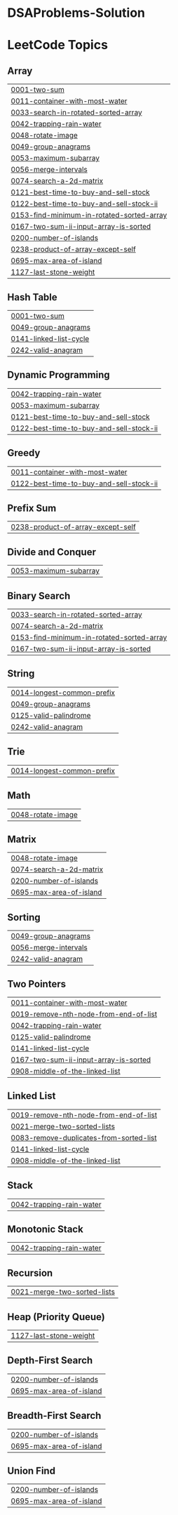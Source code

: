 # DSAProblems-Solution
<!---LeetCode Topics Start-->
# LeetCode Topics
## Array
|  |
| ------- |
| [0001-two-sum](https://github.com/satyamtiwari1004/DSAProblems-Solution/tree/master/0001-two-sum) |
| [0011-container-with-most-water](https://github.com/satyamtiwari1004/DSAProblems-Solution/tree/master/0011-container-with-most-water) |
| [0033-search-in-rotated-sorted-array](https://github.com/satyamtiwari1004/DSAProblems-Solution/tree/master/0033-search-in-rotated-sorted-array) |
| [0042-trapping-rain-water](https://github.com/satyamtiwari1004/DSAProblems-Solution/tree/master/0042-trapping-rain-water) |
| [0048-rotate-image](https://github.com/satyamtiwari1004/DSAProblems-Solution/tree/master/0048-rotate-image) |
| [0049-group-anagrams](https://github.com/satyamtiwari1004/DSAProblems-Solution/tree/master/0049-group-anagrams) |
| [0053-maximum-subarray](https://github.com/satyamtiwari1004/DSAProblems-Solution/tree/master/0053-maximum-subarray) |
| [0056-merge-intervals](https://github.com/satyamtiwari1004/DSAProblems-Solution/tree/master/0056-merge-intervals) |
| [0074-search-a-2d-matrix](https://github.com/satyamtiwari1004/DSAProblems-Solution/tree/master/0074-search-a-2d-matrix) |
| [0121-best-time-to-buy-and-sell-stock](https://github.com/satyamtiwari1004/DSAProblems-Solution/tree/master/0121-best-time-to-buy-and-sell-stock) |
| [0122-best-time-to-buy-and-sell-stock-ii](https://github.com/satyamtiwari1004/DSAProblems-Solution/tree/master/0122-best-time-to-buy-and-sell-stock-ii) |
| [0153-find-minimum-in-rotated-sorted-array](https://github.com/satyamtiwari1004/DSAProblems-Solution/tree/master/0153-find-minimum-in-rotated-sorted-array) |
| [0167-two-sum-ii-input-array-is-sorted](https://github.com/satyamtiwari1004/DSAProblems-Solution/tree/master/0167-two-sum-ii-input-array-is-sorted) |
| [0200-number-of-islands](https://github.com/satyamtiwari1004/DSAProblems-Solution/tree/master/0200-number-of-islands) |
| [0238-product-of-array-except-self](https://github.com/satyamtiwari1004/DSAProblems-Solution/tree/master/0238-product-of-array-except-self) |
| [0695-max-area-of-island](https://github.com/satyamtiwari1004/DSAProblems-Solution/tree/master/0695-max-area-of-island) |
| [1127-last-stone-weight](https://github.com/satyamtiwari1004/DSAProblems-Solution/tree/master/1127-last-stone-weight) |
## Hash Table
|  |
| ------- |
| [0001-two-sum](https://github.com/satyamtiwari1004/DSAProblems-Solution/tree/master/0001-two-sum) |
| [0049-group-anagrams](https://github.com/satyamtiwari1004/DSAProblems-Solution/tree/master/0049-group-anagrams) |
| [0141-linked-list-cycle](https://github.com/satyamtiwari1004/DSAProblems-Solution/tree/master/0141-linked-list-cycle) |
| [0242-valid-anagram](https://github.com/satyamtiwari1004/DSAProblems-Solution/tree/master/0242-valid-anagram) |
## Dynamic Programming
|  |
| ------- |
| [0042-trapping-rain-water](https://github.com/satyamtiwari1004/DSAProblems-Solution/tree/master/0042-trapping-rain-water) |
| [0053-maximum-subarray](https://github.com/satyamtiwari1004/DSAProblems-Solution/tree/master/0053-maximum-subarray) |
| [0121-best-time-to-buy-and-sell-stock](https://github.com/satyamtiwari1004/DSAProblems-Solution/tree/master/0121-best-time-to-buy-and-sell-stock) |
| [0122-best-time-to-buy-and-sell-stock-ii](https://github.com/satyamtiwari1004/DSAProblems-Solution/tree/master/0122-best-time-to-buy-and-sell-stock-ii) |
## Greedy
|  |
| ------- |
| [0011-container-with-most-water](https://github.com/satyamtiwari1004/DSAProblems-Solution/tree/master/0011-container-with-most-water) |
| [0122-best-time-to-buy-and-sell-stock-ii](https://github.com/satyamtiwari1004/DSAProblems-Solution/tree/master/0122-best-time-to-buy-and-sell-stock-ii) |
## Prefix Sum
|  |
| ------- |
| [0238-product-of-array-except-self](https://github.com/satyamtiwari1004/DSAProblems-Solution/tree/master/0238-product-of-array-except-self) |
## Divide and Conquer
|  |
| ------- |
| [0053-maximum-subarray](https://github.com/satyamtiwari1004/DSAProblems-Solution/tree/master/0053-maximum-subarray) |
## Binary Search
|  |
| ------- |
| [0033-search-in-rotated-sorted-array](https://github.com/satyamtiwari1004/DSAProblems-Solution/tree/master/0033-search-in-rotated-sorted-array) |
| [0074-search-a-2d-matrix](https://github.com/satyamtiwari1004/DSAProblems-Solution/tree/master/0074-search-a-2d-matrix) |
| [0153-find-minimum-in-rotated-sorted-array](https://github.com/satyamtiwari1004/DSAProblems-Solution/tree/master/0153-find-minimum-in-rotated-sorted-array) |
| [0167-two-sum-ii-input-array-is-sorted](https://github.com/satyamtiwari1004/DSAProblems-Solution/tree/master/0167-two-sum-ii-input-array-is-sorted) |
## String
|  |
| ------- |
| [0014-longest-common-prefix](https://github.com/satyamtiwari1004/DSAProblems-Solution/tree/master/0014-longest-common-prefix) |
| [0049-group-anagrams](https://github.com/satyamtiwari1004/DSAProblems-Solution/tree/master/0049-group-anagrams) |
| [0125-valid-palindrome](https://github.com/satyamtiwari1004/DSAProblems-Solution/tree/master/0125-valid-palindrome) |
| [0242-valid-anagram](https://github.com/satyamtiwari1004/DSAProblems-Solution/tree/master/0242-valid-anagram) |
## Trie
|  |
| ------- |
| [0014-longest-common-prefix](https://github.com/satyamtiwari1004/DSAProblems-Solution/tree/master/0014-longest-common-prefix) |
## Math
|  |
| ------- |
| [0048-rotate-image](https://github.com/satyamtiwari1004/DSAProblems-Solution/tree/master/0048-rotate-image) |
## Matrix
|  |
| ------- |
| [0048-rotate-image](https://github.com/satyamtiwari1004/DSAProblems-Solution/tree/master/0048-rotate-image) |
| [0074-search-a-2d-matrix](https://github.com/satyamtiwari1004/DSAProblems-Solution/tree/master/0074-search-a-2d-matrix) |
| [0200-number-of-islands](https://github.com/satyamtiwari1004/DSAProblems-Solution/tree/master/0200-number-of-islands) |
| [0695-max-area-of-island](https://github.com/satyamtiwari1004/DSAProblems-Solution/tree/master/0695-max-area-of-island) |
## Sorting
|  |
| ------- |
| [0049-group-anagrams](https://github.com/satyamtiwari1004/DSAProblems-Solution/tree/master/0049-group-anagrams) |
| [0056-merge-intervals](https://github.com/satyamtiwari1004/DSAProblems-Solution/tree/master/0056-merge-intervals) |
| [0242-valid-anagram](https://github.com/satyamtiwari1004/DSAProblems-Solution/tree/master/0242-valid-anagram) |
## Two Pointers
|  |
| ------- |
| [0011-container-with-most-water](https://github.com/satyamtiwari1004/DSAProblems-Solution/tree/master/0011-container-with-most-water) |
| [0019-remove-nth-node-from-end-of-list](https://github.com/satyamtiwari1004/DSAProblems-Solution/tree/master/0019-remove-nth-node-from-end-of-list) |
| [0042-trapping-rain-water](https://github.com/satyamtiwari1004/DSAProblems-Solution/tree/master/0042-trapping-rain-water) |
| [0125-valid-palindrome](https://github.com/satyamtiwari1004/DSAProblems-Solution/tree/master/0125-valid-palindrome) |
| [0141-linked-list-cycle](https://github.com/satyamtiwari1004/DSAProblems-Solution/tree/master/0141-linked-list-cycle) |
| [0167-two-sum-ii-input-array-is-sorted](https://github.com/satyamtiwari1004/DSAProblems-Solution/tree/master/0167-two-sum-ii-input-array-is-sorted) |
| [0908-middle-of-the-linked-list](https://github.com/satyamtiwari1004/DSAProblems-Solution/tree/master/0908-middle-of-the-linked-list) |
## Linked List
|  |
| ------- |
| [0019-remove-nth-node-from-end-of-list](https://github.com/satyamtiwari1004/DSAProblems-Solution/tree/master/0019-remove-nth-node-from-end-of-list) |
| [0021-merge-two-sorted-lists](https://github.com/satyamtiwari1004/DSAProblems-Solution/tree/master/0021-merge-two-sorted-lists) |
| [0083-remove-duplicates-from-sorted-list](https://github.com/satyamtiwari1004/DSAProblems-Solution/tree/master/0083-remove-duplicates-from-sorted-list) |
| [0141-linked-list-cycle](https://github.com/satyamtiwari1004/DSAProblems-Solution/tree/master/0141-linked-list-cycle) |
| [0908-middle-of-the-linked-list](https://github.com/satyamtiwari1004/DSAProblems-Solution/tree/master/0908-middle-of-the-linked-list) |
## Stack
|  |
| ------- |
| [0042-trapping-rain-water](https://github.com/satyamtiwari1004/DSAProblems-Solution/tree/master/0042-trapping-rain-water) |
## Monotonic Stack
|  |
| ------- |
| [0042-trapping-rain-water](https://github.com/satyamtiwari1004/DSAProblems-Solution/tree/master/0042-trapping-rain-water) |
## Recursion
|  |
| ------- |
| [0021-merge-two-sorted-lists](https://github.com/satyamtiwari1004/DSAProblems-Solution/tree/master/0021-merge-two-sorted-lists) |
## Heap (Priority Queue)
|  |
| ------- |
| [1127-last-stone-weight](https://github.com/satyamtiwari1004/DSAProblems-Solution/tree/master/1127-last-stone-weight) |
## Depth-First Search
|  |
| ------- |
| [0200-number-of-islands](https://github.com/satyamtiwari1004/DSAProblems-Solution/tree/master/0200-number-of-islands) |
| [0695-max-area-of-island](https://github.com/satyamtiwari1004/DSAProblems-Solution/tree/master/0695-max-area-of-island) |
## Breadth-First Search
|  |
| ------- |
| [0200-number-of-islands](https://github.com/satyamtiwari1004/DSAProblems-Solution/tree/master/0200-number-of-islands) |
| [0695-max-area-of-island](https://github.com/satyamtiwari1004/DSAProblems-Solution/tree/master/0695-max-area-of-island) |
## Union Find
|  |
| ------- |
| [0200-number-of-islands](https://github.com/satyamtiwari1004/DSAProblems-Solution/tree/master/0200-number-of-islands) |
| [0695-max-area-of-island](https://github.com/satyamtiwari1004/DSAProblems-Solution/tree/master/0695-max-area-of-island) |
<!---LeetCode Topics End-->